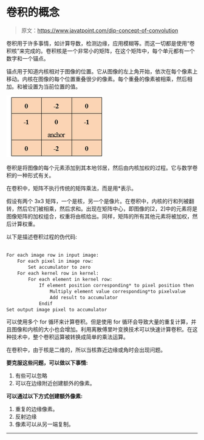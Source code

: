 # 卷积的概念

> 原文：<https://www.javatpoint.com/dip-concept-of-convolution>

卷积用于许多事情，如计算导数，检测边缘，应用模糊等。而这一切都是使用“卷积核”来完成的。卷积核是一个非常小的矩阵，在这个矩阵中，每个单元都有一个数字和一个锚点。

锚点用于知道内核相对于图像的位置。它从图像的左上角开始，依次在每个像素上移动。内核在图像的每个位置重叠很少的像素。每个重叠的像素被相乘，然后相加。和被设置为当前位置的值。

![Concept of Convolution](img/0b4cf8cabfefebee24dc94ae4d629fe2.png)

卷积是将图像的每个元素添加到其本地邻居，然后由内核加权的过程。它与数学卷积的一种形式有关。

在卷积中，矩阵不执行传统的矩阵乘法，而是用*表示。

假设有两个 3x3 矩阵，一个是核，另一个是像片。在卷积中，内核的行和列被翻转，然后它们被相乘，然后求和。出现在矩阵中心，即图像的[2，2]中的元素将是图像矩阵的加权组合，权重将由核给出。同样，矩阵的所有其他元素将被加权，然后计算权重。

以下是描述卷积过程的伪代码:

```

For each image row in input image:
	For each pixel in image row:
		Set accumulator to zero
	For each kernel row in kernel:
		For each element in kernel row:
			If element position corresponding* to pixel position then
				Multiply element value corresponding*to pixelvalue
				Add result to accumulator
			Endif
Set output image pixel to accumulator

```

可以使用多个 for 循环来计算卷积。但是使用 for 循环会导致大量的重复计算，并且图像和内核的大小也会增加。利用离散傅里叶变换技术可以快速计算卷积。在这种技术中，整个卷积运算被转换成简单的乘法运算。

在卷积中，由于核是二维的，所以当核靠近边缘或角时会出现问题。

**要克服这些问题，可以做以下事情:**

1.  有些可以忽略
2.  可以在边缘附近创建额外的像素。

**可以通过以下方式创建额外像素:**

1.  重复的边缘像素。
2.  反射边缘
3.  像素可以从另一端复制。

* * *